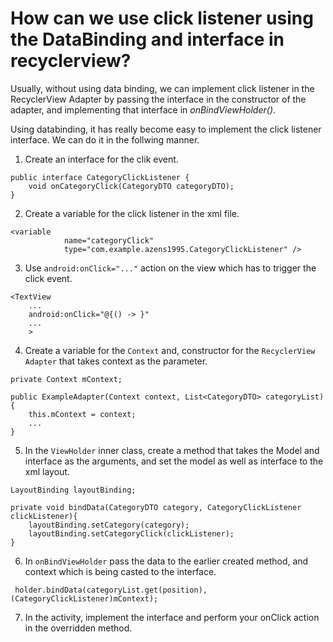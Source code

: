 # How can we use click listener using the DataBinding and interface in recyclerview?
Usually, without using  data binding, we can implement click listener in the RecyclerView Adapter by passing the interface in the constructor of the adapter, and implementing that interface in *onBindViewHolder()*.

Using databinding, it has really become easy to implement the click listener interface.
We can do it in the follwing manner.
1. Create an interface for the clik event.
```
public interface CategoryClickListener {
    void onCategoryClick(CategoryDTO categoryDTO);
}
```

2. Create a variable for the click listener in the xml file.
```
<variable
            name="categoryClick"
            type="com.example.azens1995.CategoryClickListener" />
```

3. Use `android:onClick="..."` action on the view which has to trigger the click event.
```
<TextView
    ...
    android:onClick="@{() -> }"
    ...
    >
```

4. Create a variable for the `Context` and,  constructor for the `RecyclerView Adapter` that takes context as the parameter.
```
private Context mContext;

public ExampleAdapter(Context context, List<CategoryDTO> categoryList){
    this.mContext = context;
    ...
}
```

5. In the `ViewHolder` inner class, create a method that takes the Model and interface as the arguments, and set the model as well as interface to the xml layout.
```
LayoutBinding layoutBinding;

private void bindData(CategoryDTO category, CategoryClickListener clickListener){
    layoutBinding.setCategory(category);
    layoutBinding.setCategoryClick(clickListener);        
}
```

6. In `onBindViewHolder` pass the data to the earlier created method, and context which is being casted to the interface.
```
 holder.bindData(categoryList.get(position), (CategoryClickListener)mContext);
```

7. In the activity, implement the interface and perform your onClick action in the overridden method.